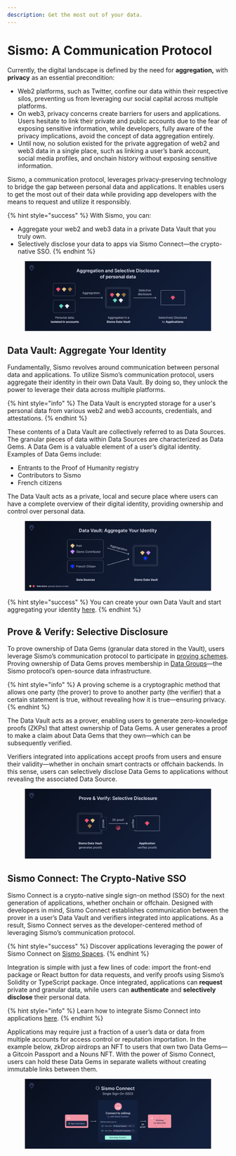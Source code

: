 ```yaml
---
description: Get the most out of your data.
---
```


# Sismo: A Communication Protocol

Currently, the digital landscape is defined by the need for **aggregation,** with **privacy** as an essential precondition:

* Web2 platforms, such as Twitter, confine our data within their respective silos, preventing us from leveraging our social capital across multiple platforms.
* On web3, privacy concerns create barriers for users and applications. Users hesitate to link their private and public accounts due to the fear of exposing sensitive information, while developers, fully aware of the privacy implications, avoid the concept of data aggregation entirely.
* Until now, no solution existed for the private aggregation of web2 and web3 data in a single place, such as linking a user’s bank account, social media profiles, and onchain history without exposing sensitive information.

Sismo, a communication protocol, leverages privacy-preserving technology to bridge the gap between personal data and applications. It enables users to get the most out of their data while providing app developers with the means to request and utilize it responsibly.

{% hint style="success" %}
With Sismo, you can:

* Aggregate your web2 and web3 data in a private Data Vault that you truly own.
* Selectively disclose your data to apps via Sismo Connect—the crypto-native SSO.
{% endhint %}

<figure><img src=".gitbook/assets/Landing page.png" alt=""><figcaption></figcaption></figure>

## Data Vault: Aggregate Your Identity

Fundamentally, Sismo revolves around communication between personal data and applications. To utilize Sismo’s communication protocol, users aggregate their identity in their own Data Vault. By doing so, they unlock the power to leverage their data across multiple platforms.

{% hint style="info" %}
The Data Vault is encrypted storage for a user's personal data from various web2 and web3 accounts, credentials, and attestations.
{% endhint %}

These contents of a Data Vault are collectively referred to as Data Sources. The granular pieces of data within Data Sources are characterized as Data Gems. A Data Gem is a valuable element of a user’s digital identity. Examples of Data Gems include:

* Entrants to the Proof of Humanity registry
* Contributors to Sismo
* French citizens

The Data Vault acts as a private, local and secure place where users can have a complete overview of their digital identity, providing ownership and control over personal data.

<figure><img src=".gitbook/assets/Aggregation.png" alt=""><figcaption></figcaption></figure>

{% hint style="success" %}
You can create your own Data Vault and start aggregating your identity [here](https://vault-beta.sismo.io/).
{% endhint %}

## Prove & Verify: Selective Disclosure

To prove ownership of Data Gems (granular data stored in the Vault), users leverage Sismo’s communication protocol to participate in [proving schemes](knowledge-base/resources/technical-concepts/proving-schemes/). Proving ownership of Data Gems proves membership in [Data Groups](knowledge-base/resources/technical-concepts/data-gems-and-data-groups.md)—the Sismo protocol’s open-source data infrastructure.

{% hint style="info" %}
A proving scheme is a cryptographic method that allows one party (the prover) to prove to another party (the verifier) that a certain statement is true, without revealing how it is true—ensuring privacy.
{% endhint %}

The Data Vault acts as a prover, enabling users to generate zero-knowledge proofs (ZKPs) that attest ownership of Data Gems. A user generates a proof to make a claim about Data Gems that they own—which can be subsequently verified.

Verifiers integrated into applications accept proofs from users and ensure their validity—whether in onchain smart contracts or offchain backends. In this sense, users can selectively disclose Data Gems to applications without revealing the associated Data Source.

<figure><img src=".gitbook/assets/Selective Disclosure.png" alt=""><figcaption></figcaption></figure>

## Sismo Connect: The Crypto-Native SSO

Sismo Connect is a crypto-native single sign-on method (SSO) for the next generation of applications, whether onchain or offchain. Designed with developers in mind, Sismo Connect establishes communication between the prover in a user’s Data Vault and verifiers integrated into applications. As a result, Sismo Connect serves as the developer-centered method of leveraging Sismo’s communication protocol.

{% hint style="success" %}
Discover applications leveraging the power of Sismo Connect on [Sismo Spaces](https://spaces.sismo.io/).
{% endhint %}

Integration is simple with just a few lines of code: import the front-end package or React button for data requests, and verify proofs using Sismo’s Solidity or TypeScript package. Once integrated, applications can **request** private and granular data, while users can **authenticate** and **selectively disclose** their personal data.

{% hint style="info" %}
Learn how to integrate Sismo Connect into applications [here](build-with-sismo-connect/overview.md).
{% endhint %}

Applications may require just a fraction of a user’s data or data from multiple accounts for access control or reputation importation. In the example below, zkDrop airdrops an NFT to users that own two Data Gems—a Gitcoin Passport and a Nouns NFT. With the power of Sismo Connect, users can hold these Data Gems in separate wallets without creating immutable links between them.

<figure><img src=".gitbook/assets/Sismo Connect.png" alt=""><figcaption></figcaption></figure>
